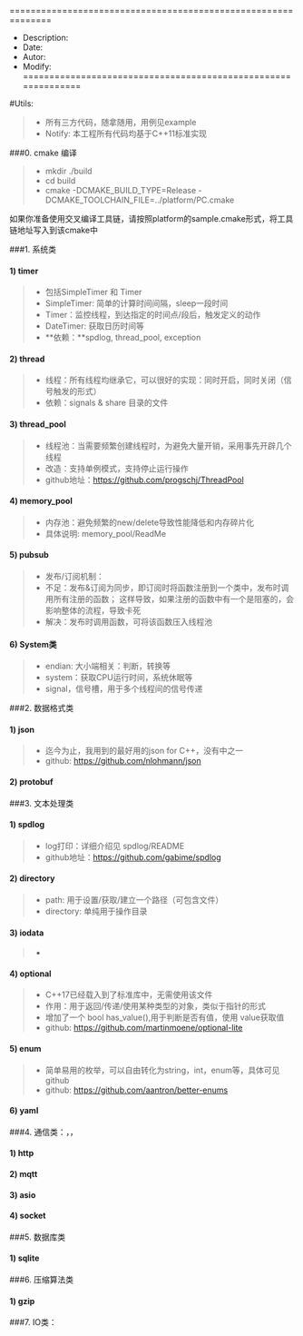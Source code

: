 ==============================================================
 * Description:
 * Date:
 * Autor:
 * Modify:
==============================================================

#Utils: 
> - 所有三方代码，随拿随用，用例见example
> - Notify: 本工程所有代码均基于C++11标准实现

###0. cmake 编译
> - mkdir ./build
> - cd build
> - cmake -DCMAKE_BUILD_TYPE=Release -DCMAKE_TOOLCHAIN_FILE=../platform/PC.cmake

如果你准备使用交叉编译工具链，请按照platform的sample.cmake形式，将工具链地址写入到该cmake中

###1. 系统类
#### 1) timer
> - 包括SimpleTimer 和 Timer
> - SimpleTimer: 简单的计算时间间隔，sleep一段时间
> - Timer：监控线程，到达指定的时间点/段后，触发定义的动作
> - DateTimer: 获取日历时间等
> - **依赖：**spdlog, thread_pool, exception

#### 2) thread
> - 线程：所有线程均继承它，可以很好的实现：同时开启，同时关闭（信号触发的形式）
> - 依赖：signals & share 目录的文件

#### 3) thread_pool
> - 线程池：当需要频繁创建线程时，为避免大量开销，采用事先开辟几个线程
> - 改造：支持单例模式，支持停止运行操作
> - github地址：https://github.com/progschj/ThreadPool
#### 4) memory_pool
> - 内存池：避免频繁的new/delete导致性能降低和内存碎片化
> - 具体说明: memory_pool/ReadMe

#### 5) pubsub
> - 发布/订阅机制：
> - 不足：发布&订阅为同步，即订阅时将函数注册到一个类中，发布时调用所有注册的函数；
>       这样导致，如果注册的函数中有一个是阻塞的，会影响整体的流程，导致卡死
> - 解决：发布时调用函数，可将该函数压入线程池

#### 6) System类
> - endian: 大小端相关：判断，转换等
> - system：获取CPU运行时间，系统休眠等
> - signal，信号槽，用于多个线程间的信号传递


###2. 数据格式类
#### 1) json
> - 迄今为止，我用到的最好用的json for C++，没有中之一
> - github: https://github.com/nlohmann/json
#### 2) protobuf

###3. 文本处理类
#### 1) spdlog
> - log打印：详细介绍见 spdlog/README
> - github地址：https://github.com/gabime/spdlog
#### 2) directory
> - path: 用于设置/获取/建立一个路径（可包含文件）
> - directory: 单纯用于操作目录
#### 3) iodata
> - 

#### 4) optional
> - C++17已经载入到了标准库中，无需使用该文件
> - 作用：用于返回/传递/使用某种类型的对象，类似于指针的形式
> - 增加了一个 bool has_value(),用于判断是否有值，使用 value获取值
> - github: https://github.com/martinmoene/optional-lite

#### 5) enum
> - 简单易用的枚举，可以自由转化为string，int，enum等，具体可见github
> - github: https://github.com/aantron/better-enums
#### 6) yaml

###4. 通信类：，，
#### 1) http
#### 2) mqtt
#### 3) asio
#### 4) socket

###5. 数据库类
#### 1) sqlite

###6. 压缩算法类
#### 1) gzip


###7. IO类：